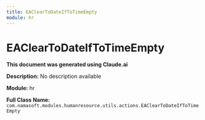 ```yaml
---
title: EAClearToDateIfToTimeEmpty
module: hr
---
```



<div class='entity-flows'>

# EAClearToDateIfToTimeEmpty

**This document was generated using Claude.ai**

**Description:** No description available

**Module:** hr

**Full Class Name:** `com.namasoft.modules.humanresource.utils.actions.EAClearToDateIfToTimeEmpty`


</div>

